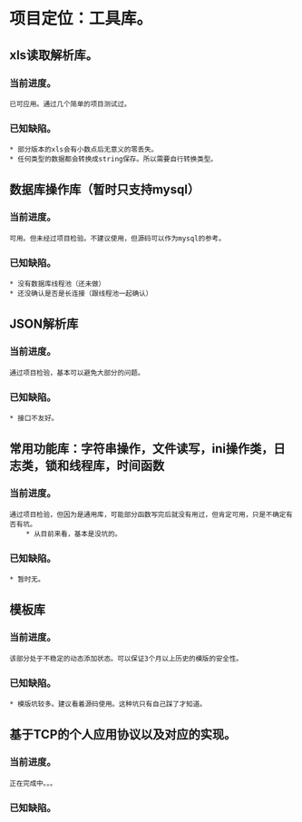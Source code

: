 # 项目定位：工具库。
## xls读取解析库。
### 当前进度。
	已可应用。通过几个简单的项目测试过。
### 已知缺陷。
	* 部分版本的xls会有小数点后无意义的零丢失。
	* 任何类型的数据都会转换成string保存。所以需要自行转换类型。
## 数据库操作库（暂时只支持mysql）
### 当前进度。
	可用。但未经过项目检验。不建议使用，但源码可以作为mysql的参考。
### 已知缺陷。
	* 没有数据库线程池（还未做）
	* 还没确认是否是长连接（跟线程池一起确认）
## JSON解析库
### 当前进度。
	通过项目检验，基本可以避免大部分的问题。
### 已知缺陷。
	* 接口不友好。
## 常用功能库：字符串操作，文件读写，ini操作类，日志类，锁和线程库，时间函数
### 当前进度。
	通过项目检验，但因为是通用库，可能部分函数写完后就没有用过，但肯定可用，只是不确定有否有坑。
		* 从目前来看，基本是没坑的。
### 已知缺陷。
	* 暂时无。
## 模板库
### 当前进度。
	该部分处于不稳定的动态添加状态。可以保证3个月以上历史的模版的安全性。
### 已知缺陷。
	* 模版坑较多。建议看着源码使用。这种坑只有自己踩了才知道。
## 基于TCP的个人应用协议以及对应的实现。
### 当前进度。
	正在完成中。。。
### 已知缺陷。



		

